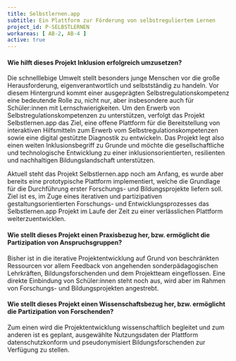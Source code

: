 ```yaml
---
title: Selbstlernen.app
subtitle: Ein Plattform zur Förderung von selbstreguliertem Lernen
project_id: P-SELBSTLERNEN
workareas: [ AB-2, AB-4 ]
active: true
---
```

#### Wie hilft dieses Projekt Inklusion erfolgreich umzusetzen?

Die schnelllebige Umwelt stellt besonders junge Menschen vor die große Herausforderung, eigenverantwortlich und selbstständig zu handeln. Vor diesem Hintergrund kommt einer ausgeprägten Selbstregulationskompetenz eine bedeutende Rolle zu, nicht nur, aber insbesondere auch für Schüler:innen mit Lernschwierigkeiten. Um den Erwerb von Selbstregulationskompetenzen zu unterstützen, verfolgt das Projekt Selbstlernen.app das Ziel, eine offene Plattform für die Bereitstellung von interaktiven Hilfsmitteln zum Erwerb vom Selbstregulationskompetenzen sowie eine digital gestützte Diagnostik zu entwickeln. Das Projekt legt also einen weiten Inklusionsbegriff zu Grunde und möchte die gesellschaftliche und technologische Entwicklung zu einer inklusionsorientierten, resilienten und nachhaltigen Bildungslandschaft unterstützen.

Aktuell steht das Projekt Selbstlernen.app noch am Anfang, es wurde aber bereits eine prototypische Plattform implementiert, welche die Grundlage für die Durchführung erster Forschungs- und Bildungsprojekte liefern soll. Ziel ist es, im Zuge eines iterativen und partizipativen gestaltungsorientierten Forschungs- und Entwicklungsprozesses das Selbstlernen.app Projekt im Laufe der Zeit zu einer verlässlichen Plattform weiterzuentwicklen.

#### Wie stellt dieses Projekt einen Praxisbezug her, bzw. ermöglicht die Partizipation von Anspruchsgruppen?

Bisher ist in die iterative Projektentwicklung auf Grund von beschränkten Ressourcen vor allem Feedback von angehenden sonderpädagogischen Lehrkräften, Bildungsforschenden und dem Projektteam eingeflossen. Eine direkte Einbindung von Schüler:innen steht noch aus, wird aber im Rahmen von Forschungs- und Bildungsprojekten angestrebt.

#### Wie stellt dieses Projekt einen Wissenschaftsbezug her, bzw. ermöglicht die Partizipation von Forschenden?

Zum einen wird die Projektentwicklung wissenschaftlich begleitet und zum anderen ist es geplant, ausgewählte Nutzungsdaten der Plattform datenschutzkonform und pseudonymisiert Bildungsforschenden zur Verfügung zu stellen.
 